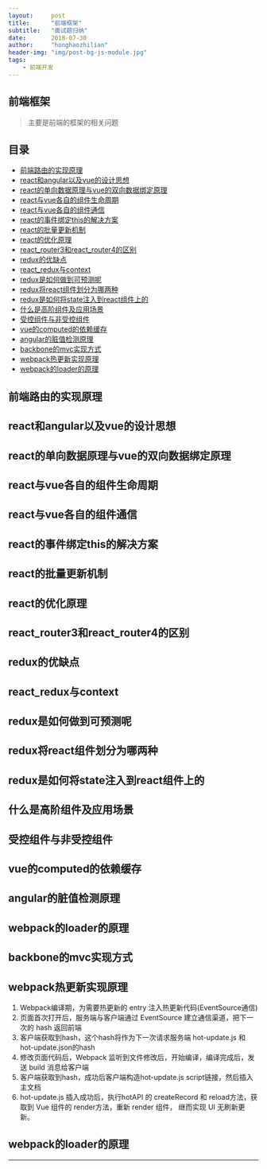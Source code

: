 ```yaml
---
layout:     post
title:      "前端框架"
subtitle:   "面试题归纳"
date:       2018-07-30
author:     "honghaozhilian"
header-img: "img/post-bg-js-module.jpg"
tags:
    - 前端开发
---
```


## 前端框架

> 主要是前端的框架的相关问题

## 目录
- [前端路由的实现原理](#前端路由的实现原理)
- [react和angular以及vue的设计思想](#react和angular以及vue的设计思想)
- [react的单向数据原理与vue的双向数据绑定原理](#react的单向数据原理与vue的双向数据绑定原理)
- [react与vue各自的组件生命周期](#react与vue的组件生命周期)
- [react与vue各自的组件通信](#react与vue各自的组件通信)
- [react的事件绑定this的解决方案](#react的事件绑定this的解决方案)
- [react的批量更新机制](#react的批量更新机制)
- [react的优化原理](#react的优化原理)
- [react_router3和react_router4的区别](#react_router3和react_router4的区别)
- [redux的优缺点](#redux的优缺点)
- [react_redux与context](#react_redux与context)
- [redux是如何做到可预测呢](#redux是如何做到可预测呢)
- [redux将react组件划分为哪两种](#redux将react组件划分为哪两种)
- [redux是如何将state注入到react组件上的](#redux是如何将state注入到react组件上的)
- [什么是高阶组件及应用场景](#什么是高阶组件及应用场景)
- [受控组件与非受控组件](#受控组件与非受控组件)
- [vue的computed的依赖缓存](#vue的computed的依赖缓存)
- [angular的脏值检测原理](#angular的脏值检测原理)
- [backbone的mvc实现方式](#backbone的mvc实现方式)
- [webpack热更新实现原理](#webpack热更新实现原理)
- [webpack的loader的原理](#webpack的loader的原理)

## 前端路由的实现原理

## react和angular以及vue的设计思想

## react的单向数据原理与vue的双向数据绑定原理

## react与vue各自的组件生命周期

## react与vue各自的组件通信

## react的事件绑定this的解决方案

## react的批量更新机制

## react的优化原理

## react_router3和react_router4的区别

## redux的优缺点

## react_redux与context

## redux是如何做到可预测呢

## redux将react组件划分为哪两种

## redux是如何将state注入到react组件上的

## 什么是高阶组件及应用场景

## 受控组件与非受控组件

## vue的computed的依赖缓存


## angular的脏值检测原理

## webpack的loader的原理

## backbone的mvc实现方式

## webpack热更新实现原理
1. Webpack编译期，为需要热更新的 entry 注入热更新代码(EventSource通信)
2. 页面首次打开后，服务端与客户端通过 EventSource 建立通信渠道，把下一次的 hash 返回前端
3. 客户端获取到hash，这个hash将作为下一次请求服务端 hot-update.js 和 hot-update.json的hash
4. 修改页面代码后，Webpack 监听到文件修改后，开始编译，编译完成后，发送 build 消息给客户端
5. 客户端获取到hash，成功后客户端构造hot-update.js script链接，然后插入主文档
6. hot-update.js 插入成功后，执行hotAPI 的 createRecord 和 reload方法，获取到 Vue 组件的 render方法，重新 render 组件， 继而实现 UI 无刷新更新。

## webpack的loader的原理



---
